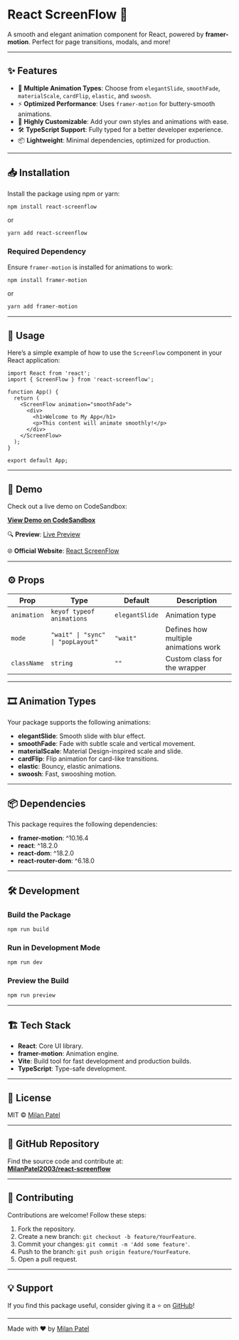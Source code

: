 # React ScreenFlow 🚀

A smooth and elegant animation component for React, powered by **framer-motion**. Perfect for page transitions, modals, and more!

---

## ✨ Features

- 🎨 **Multiple Animation Types**: Choose from `elegantSlide`, `smoothFade`, `materialScale`, `cardFlip`, `elastic`, and `swoosh`.
- ⚡️ **Optimized Performance**: Uses `framer-motion` for buttery-smooth animations.
- 🌟 **Highly Customizable**: Add your own styles and animations with ease.
- 🛠️ **TypeScript Support**: Fully typed for a better developer experience.
- 📦 **Lightweight**: Minimal dependencies, optimized for production.

---

## 📥 Installation

Install the package using npm or yarn:

```sh
npm install react-screenflow
```

or

```sh
yarn add react-screenflow
```

### Required Dependency

Ensure `framer-motion` is installed for animations to work:

```sh
npm install framer-motion
```

or

```sh
yarn add framer-motion
```

---

## 🚀 Usage

Here’s a simple example of how to use the `ScreenFlow` component in your React application:

```tsx
import React from 'react';
import { ScreenFlow } from 'react-screenflow';

function App() {
  return (
    <ScreenFlow animation="smoothFade">
      <div>
        <h1>Welcome to My App</h1>
        <p>This content will animate smoothly!</p>
      </div>
    </ScreenFlow>
  );
}

export default App;
```

---

## 🔗 Demo

Check out a live demo on CodeSandbox:

[**View Demo on CodeSandbox**](https://codesandbox.io/p/sandbox/react-screenflow-6mjdkh)

🔍 **Preview**: [Live Preview](https://6mjdkh.csb.app/)

🌐 **Official Website**: [React ScreenFlow](https://react-screenflow.vercel.app/)

---

## ⚙️ Props

| Prop        | Type                                    | Default        | Description                            |
|------------|----------------------------------------|----------------|----------------------------------------|
| `animation` | `keyof typeof animations`              | `elegantSlide` | Animation type                        |
| `mode`      | `"wait" \| "sync" \| "popLayout"`      | `"wait"`       | Defines how multiple animations work  |
| `className` | `string`                               | `""`           | Custom class for the wrapper          |

---

## 🎞️ Animation Types

Your package supports the following animations:

- **elegantSlide**: Smooth slide with blur effect.
- **smoothFade**: Fade with subtle scale and vertical movement.
- **materialScale**: Material Design-inspired scale and slide.
- **cardFlip**: Flip animation for card-like transitions.
- **elastic**: Bouncy, elastic animations.
- **swoosh**: Fast, swooshing motion.

---

## 📦 Dependencies

This package requires the following dependencies:

- **framer-motion**: ^10.16.4
- **react**: ^18.2.0
- **react-dom**: ^18.2.0
- **react-router-dom**: ^6.18.0

---

## 🛠️ Development

### Build the Package

```sh
npm run build
```

### Run in Development Mode

```sh
npm run dev
```

### Preview the Build

```sh
npm run preview
```

---

## 🏗️ Tech Stack

- **React**: Core UI library.
- **framer-motion**: Animation engine.
- **Vite**: Build tool for fast development and production builds.
- **TypeScript**: Type-safe development.

---

## 📜 License

MIT © [Milan Patel](https://github.com/MilanPatel2003)

---

## 🔗 GitHub Repository

Find the source code and contribute at:  
[**MilanPatel2003/react-screenflow**](https://github.com/MilanPatel2003/react-screenflow)

---

## 🤝 Contributing

Contributions are welcome! Follow these steps:

1. Fork the repository.
2. Create a new branch: `git checkout -b feature/YourFeature`.
3. Commit your changes: `git commit -m 'Add some feature'`.
4. Push to the branch: `git push origin feature/YourFeature`.
5. Open a pull request.

---

## 💡 Support

If you find this package useful, consider giving it a ⭐️ on [GitHub](https://github.com/MilanPatel2003/react-screenflow)!

---

Made with ❤️ by [Milan Patel](https://github.com/MilanPatel2003)

